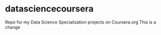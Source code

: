 # datasciencecoursera
Repo for my Data Science Specialization projects on Coursera.org
This is a change
